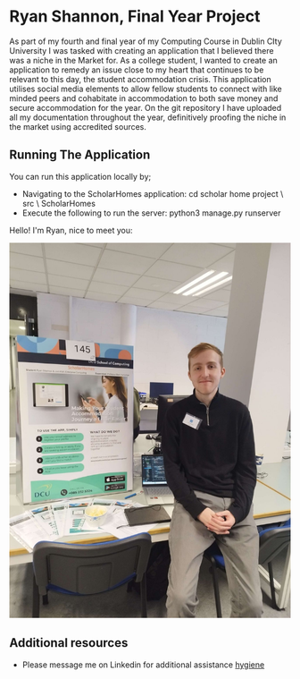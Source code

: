 # Ryan Shannon, Final Year Project

As part of my fourth and final year of my Computing Course in Dublin CIty University I was tasked with creating an application that I believed there was a niche in the Market for. As a college student, I wanted to create an application to remedy an issue close to my heart that continues to be relevant to this day, the student accommodation crisis. This application utilises social media elements to allow fellow students to connect with like minded peers and cohabitate in accommodation to both save money and secure accommodation for the year. On the git repository I have uploaded all my documentation throughout the year, definitively proofing the niche in the market using accredited sources. 

## Running The Application 

You can run this application locally by;

- Navigating to the ScholarHomes application:
 cd scholar home project \ src \ ScholarHomes
- Execute the following to run the server:
 python3 manage.py runserver

Hello! I'm Ryan, nice to meet you:

![change-repo-path](./res/repo-change-path2023.jfif "Picture of me")

## Additional resources

- Please message me on Linkedin for additional assistance [hygiene](https://www.linkedin.com/in/ryan-shannon-product-owner/)
